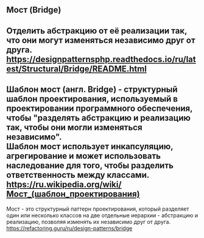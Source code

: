 ## Мост (Bridge)

Отделить абстракцию от её реализации так, что они могут изменяться независимо друг от друга.
<br>
https://designpatternsphp.readthedocs.io/ru/latest/Structural/Bridge/README.html
---
Шаблон мост (англ. Bridge) - структурный шаблон проектирования, используемый в проектировании программного обеспечения,
чтобы "разделять абстракцию и реализацию так, чтобы они могли изменяться независимо".
<br>
Шаблон мост использует инкапсуляцию, агрегирование и может использовать наследование для того, чтобы разделить
ответственность между классами.
<br>
https://ru.wikipedia.org/wiki/Мост_(шаблон_проектирования)
---
Мост - это структурный паттерн проектирования, который разделяет один или несколько классов на две отдельные иерархии -
абстракцию и реализацию, позволяя изменять их независимо друг от друга.
<br>
https://refactoring.guru/ru/design-patterns/bridge
